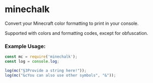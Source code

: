# minechalk

Convert your Minecraft color formatting to print in your console.

Supported with colors and formatting codes, except for obfuscation.

### Example Usage:

```js
const mc = require('minechalk');
const log = console.log;

log(mc("§3Provide a string here!"));
log(mc("&cYou can also use other symbols", "&"));
```